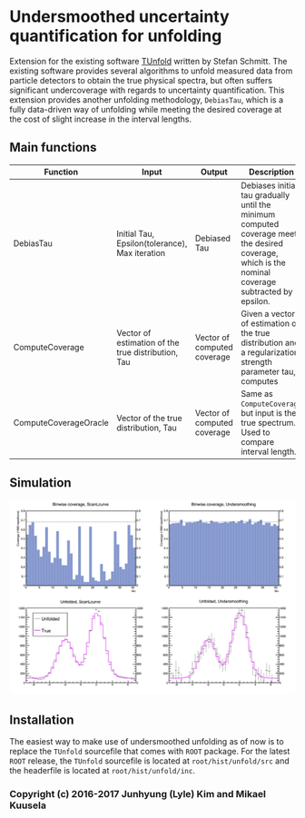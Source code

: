 # Undersmoothed uncertainty quantification for unfolding    

Extension for the existing software [TUnfold](https://www.desy.de/~sschmitt/tunfold.html) written by Stefan Schmitt. The existing software provides several algorithms to unfold measured data from particle detectors to obtain the true physical spectra, but often suffers significant undercoverage with regards to uncertainty quantification. This extension provides another unfolding methodology, `DebiasTau`, which is a fully data-driven way of unfolding while meeting the desired coverage at the cost of slight increase in the interval lengths.

## Main functions

| Function | Input | Output | Description |
| --- | --- | --- | --- |
| DebiasTau | Initial Tau, Epsilon(tolerance), Max iteration | Debiased Tau | Debiases initial tau gradually until the minimum computed coverage meets the desired coverage, which is the nominal coverage subtracted by epsilon. |
| ComputeCoverage | Vector of estimation of the true distribution, Tau | Vector of computed coverage | Given a vector of estimation of the true distribution and a regularization strength parameter tau, computes  |
| ComputeCoverageOracle | Vector of the true distribution, Tau | Vector of computed coverage | Same as `ComputeCoverage` but input is the true spectrum. Used to compare interval length. |


## Simulation

![Demo](debiasTauSimulation.png)

## Installation
The easiest way to make use of undersmoothed unfolding as of now is to replace the `TUnfold` sourcefile that comes with `ROOT` package. For the latest `ROOT` release, the `TUnfold` sourcefile is located at `root/hist/unfold/src` and the headerfile is located at `root/hist/unfold/inc`.


### Copyright (c) 2016-2017 Junhyung (Lyle) Kim and Mikael Kuusela

